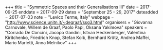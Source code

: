 +++
title = "Symmetric Spaces and their Generalisations III"
date = 2017-09-25
enddate = 2017-09-29
dates = "September 25 - 29, 2017"
dateadded = 2017-07-03
note = "Levico Terme, Italy"
webpage = "http://www.science.unitn.it/~degraaf/ssg3.html"
organisers = "Giovanna Carnovale, Willem de Graaf, Paolo Papi, Oksana Yakimova"
speakers = "Corrado De Concini, Jacopo Gandini, Istvan Heckenberger, Valentina Kiritchenko, Friedrich Knop, Stefan Kolb, Bernhard Krötz, Andrea Maffei, Mario Marietti, Anna Melnikov"
+++
